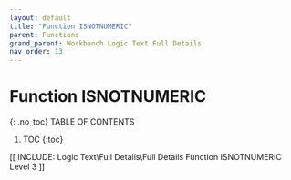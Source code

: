 ```yaml
---
layout: default
title: "Function ISNOTNUMERIC"
parent: Functions
grand_parent: Workbench Logic Text Full Details
nav_order: 13
---
```

# Function ISNOTNUMERIC
{: .no_toc}
TABLE OF CONTENTS 
1. TOC
{:toc}  

 [[ INCLUDE: Logic Text\Full Details\Full Details Function ISNOTNUMERIC Level 3 ]]
